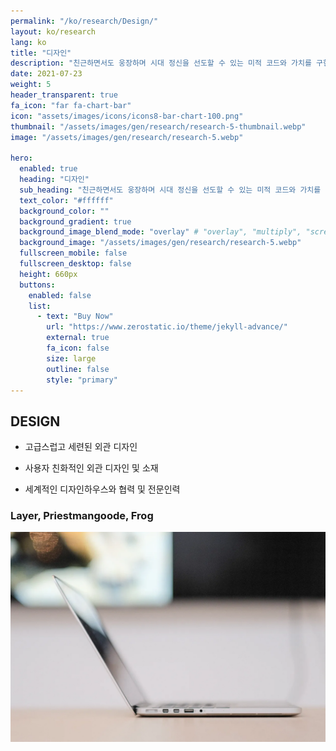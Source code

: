```yaml
---
permalink: "/ko/research/Design/"
layout: ko/research
lang: ko
title: "디자인"
description: "친근하면서도 웅장하며 시대 정신을 선도할 수 있는 미적 코드와 가치를 구현하기 위해 혁신적인 디자인과 소재를 개발합니다."
date: 2021-07-23
weight: 5
header_transparent: true
fa_icon: "far fa-chart-bar"
icon: "assets/images/icons/icons8-bar-chart-100.png"
thumbnail: "/assets/images/gen/research/research-5-thumbnail.webp"
image: "/assets/images/gen/research/research-5.webp"

hero:
  enabled: true
  heading: "디자인"
  sub_heading: "친근하면서도 웅장하며 시대 정신을 선도할 수 있는 미적 코드와 가치를 구현하기 위해 혁신적인 디자인과 소재를 개발합니다."
  text_color: "#ffffff"
  background_color: ""
  background_gradient: true
  background_image_blend_mode: "overlay" # "overlay", "multiply", "screen"
  background_image: "/assets/images/gen/research/research-5.webp"
  fullscreen_mobile: false
  fullscreen_desktop: false
  height: 660px
  buttons:
    enabled: false
    list:
      - text: "Buy Now"
        url: "https://www.zerostatic.io/theme/jekyll-advance/"
        external: true
        fa_icon: false
        size: large
        outline: false
        style: "primary"
---
```


## DESIGN
- 고급스럽고 세련된 외관 디자인

- 사용자 친화적인 외관 디자인 및 소재

- 세계적인 디자인하우스와 협력 및 전문인력
### Layer, Priestmangoode, Frog


![Design In Figma](/assets/images/gen/content/content-2.webp)
